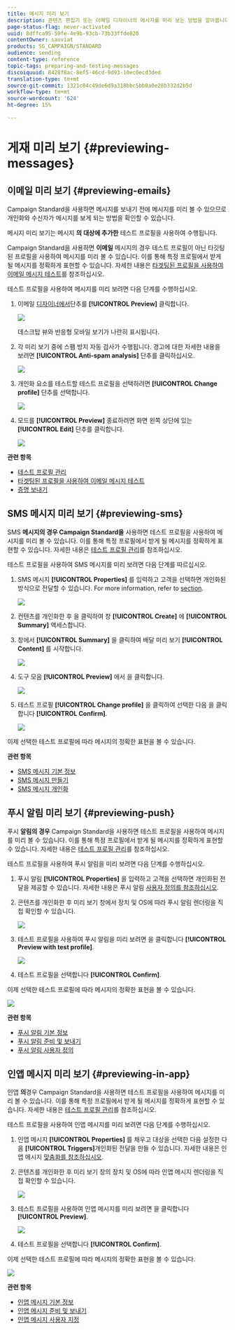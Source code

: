 ```yaml
---
title: 메시지 미리 보기
description: 콘텐츠 편집기 또는 이메일 디자이너의 메시지를 미리 보는 방법을 알아봅니다.
page-status-flag: never-activated
uuid: 8dffca95-59fe-4e9b-93cb-73b33ffde020
contentOwner: sauviat
products: SG_CAMPAIGN/STANDARD
audience: sending
content-type: reference
topic-tags: preparing-and-testing-messages
discoiquuid: 8428f8ac-8ef5-46cd-9d93-10ec0ecd3ded
translation-type: tm+mt
source-git-commit: 1321c84c49de6d9a318bbc5bb8a0e28b332d2b5d
workflow-type: tm+mt
source-wordcount: '624'
ht-degree: 15%

---
```



# 게재 미리 보기 {#previewing-messages}

## 이메일 미리 보기 {#previewing-emails}

Campaign Standard을 사용하면 메시지를 보내기 전에 메시지를 미리 볼 수 있으므로 개인화와 수신자가 메시지를 보게 되는 방법을 확인할 수 있습니다.

메시지 미리 보기는 메시지 **의 대상에 추가한** 테스트 프로필을 사용하여 수행됩니다.

Campaign Standard을 사용하면 **이메일** 메시지의 경우 테스트 프로필이 아닌 타깃팅된 프로필을 사용하여 메시지를 미리 볼 수 있습니다. 이를 통해 특정 프로필에서 받게 될 메시지를 정확하게 표현할 수 있습니다. 자세한 내용은 [타겟팅된 프로필을 사용하여 이메일 메시지 테스트](../../sending/using/testing-messages-using-target.md)를 참조하십시오.

테스트 프로필을 사용하여 메시지를 미리 보려면 다음 단계를 수행하십시오.

1. 이메일 [디자이너에서](../../designing/using/designing-content-in-adobe-campaign.md)단추를 **[!UICONTROL Preview]** 클릭합니다.

   ![](assets/sending_preview.png)

   데스크탑 뷰와 반응형 모바일 보기가 나란히 표시됩니다.

1. 각 미리 보기 중에 스팸 방지 자동 검사가 수행됩니다. 경고에 대한 자세한 내용을 보려면 **[!UICONTROL Anti-spam analysis]** 단추를 클릭하십시오.

   ![](assets/sending_anti-spam_analysis.png)

1. 개인화 요소를 테스트할 테스트 프로필을 선택하려면 **[!UICONTROL Change profile]** 단추를 선택합니다.

   ![](assets/sending_test-profile.png)

1. 모드를 **[!UICONTROL Preview]** 종료하려면 화면 왼쪽 상단에 있는 **[!UICONTROL Edit]** 단추를 클릭합니다.

   ![](assets/sending_preview_edit.png)

**관련 항목**

* [테스트 프로필 관리](../../audiences/using/managing-test-profiles.md)
* [타겟팅된 프로필을 사용하여 이메일 메시지 테스트](../../sending/using/testing-messages-using-target.md)
* [증명 보내기](../../sending/using/sending-proofs.md)

## SMS 메시지 미리 보기 {#previewing-sms}

SMS **메시지의 경우 Campaign Standard을** 사용하면 테스트 프로필을 사용하여 메시지를 미리 볼 수 있습니다. 이를 통해 특정 프로필에서 받게 될 메시지를 정확하게 표현할 수 있습니다. 자세한 내용은 [테스트 프로필 관리](../../audiences/using/managing-test-profiles.md)를 참조하십시오.

테스트 프로필을 사용하여 SMS 메시지를 미리 보려면 다음 단계를 따르십시오.

1. SMS 메시지 **[!UICONTROL Properties]** 를 입력하고 고객을 선택하면 개인화된 방식으로 전달할 수 있습니다. For more information, refer to [section](../../channels/using/personalizing-sms-messages.md).

   ![](assets/sms_preview.png)

1. 컨텐츠를 개인화한 후 을 클릭하여 창 **[!UICONTROL Create]** 에 **[!UICONTROL Summary]** 액세스합니다.

1. 창에서 **[!UICONTROL Summary]** 을 클릭하여 배달 미리 보기 **[!UICONTROL Content]** 를 시작합니다.

   ![](assets/sms_preview_2.png)

1. 도구 모음 **[!UICONTROL Preview]** 에서 을 클릭합니다.

   ![](assets/sms_preview_3.png)

1. 테스트 프로필 **[!UICONTROL Change profile]** 을 클릭하여 선택한 다음 을 클릭합니다 **[!UICONTROL Confirm]**.

   ![](assets/sms_preview_4.png)

이제 선택한 테스트 프로필에 따라 메시지의 정확한 표현을 볼 수 있습니다.

**관련 항목**

* [SMS 메시지 기본 정보](../../channels/using/about-sms-messages.md)
* [SMS 메시지 만들기](../../channels/using/creating-an-sms-message.md)
* [SMS 메시지 개인화](../../channels/using/personalizing-sms-messages.md)

## 푸시 알림 미리 보기 {#previewing-push}

푸시 **알림의 경우** Campaign Standard을 사용하면 테스트 프로필을 사용하여 메시지를 미리 볼 수 있습니다. 이를 통해 특정 프로필에서 받게 될 메시지를 정확하게 표현할 수 있습니다. 자세한 내용은 [테스트 프로필 관리](../../audiences/using/managing-test-profiles.md)를 참조하십시오.

테스트 프로필을 사용하여 푸시 알림을 미리 보려면 다음 단계를 수행하십시오.

1. 푸시 알림 **[!UICONTROL Properties]** 을 입력하고 고객을 선택하면 개인화된 전달을 제공할 수 있습니다. 자세한 내용은 푸시 알림 [사용자 정의를 참조하십시오](../../channels/using/customizing-a-push-notification.md).

1. 콘텐츠를 개인화한 후 미리 보기 창에서 장치 및 OS에 따라 푸시 알림 렌더링을 직접 확인할 수 있습니다.

   ![](assets/push_preview.png)

1. 테스트 프로필을 사용하여 푸시 알림을 미리 보려면 을 클릭합니다 **[!UICONTROL Preview with test profile]**.

   ![](assets/push_preview_2.png)

1. 테스트 프로필을 선택합니다 **[!UICONTROL Confirm]**.

이제 선택한 테스트 프로필에 따라 메시지의 정확한 표현을 볼 수 있습니다.

![](assets/push_preview_3.png)

**관련 항목**

* [푸시 알림 기본 정보](../../channels/using/about-push-notifications.md)
* [푸시 알림 준비 및 보내기](../../channels/using/preparing-and-sending-a-push-notification.md)
* [푸시 알림 사용자 정의](../../channels/using/customizing-a-push-notification.md)

## 인앱 메시지 미리 보기 {#previewing-in-app}

인앱 **의**&#x200B;경우 Campaign Standard을 사용하면 테스트 프로필을 사용하여 메시지를 미리 볼 수 있습니다. 이를 통해 특정 프로필에서 받게 될 메시지를 정확하게 표현할 수 있습니다. 자세한 내용은 [테스트 프로필 관리](../../audiences/using/managing-test-profiles.md)를 참조하십시오.

테스트 프로필을 사용하여 인앱 메시지를 미리 보려면 다음 단계를 수행하십시오.

1. 인앱 메시지 **[!UICONTROL Properties]** 를 채우고 대상을 선택한 다음 설정한 다음 **[!UICONTROL Triggers]**&#x200B;개인화된 전달을 만들 수 있습니다. 자세한 내용은 인앱 메시지 [맞춤화를 참조하십시오](../../channels/using/customizing-an-in-app-message.md).

1. 콘텐츠를 개인화한 후 미리 보기 창의 장치 및 OS에 따라 인앱 메시지 렌더링을 직접 확인할 수 있습니다.

   ![](assets/in_app_preview.png)

1. 테스트 프로필을 사용하여 인앱 메시지를 미리 보려면 을 클릭합니다 **[!UICONTROL Preview]**.

   ![](assets/in_app_preview_2.png)

1. 테스트 프로필을 선택합니다 **[!UICONTROL Confirm]**.

이제 선택한 테스트 프로필에 따라 메시지의 정확한 표현을 볼 수 있습니다.

![](assets/in_app_preview_3.png)

**관련 항목**

* [인앱 메시지 기본 정보](../../channels/using/about-in-app-messaging.md)
* [인앱 메시지 준비 및 보내기](../../channels/using/preparing-and-sending-an-in-app-message.md)
* [인앱 메시지 사용자 지정](../../channels/using/customizing-an-in-app-message.md)
